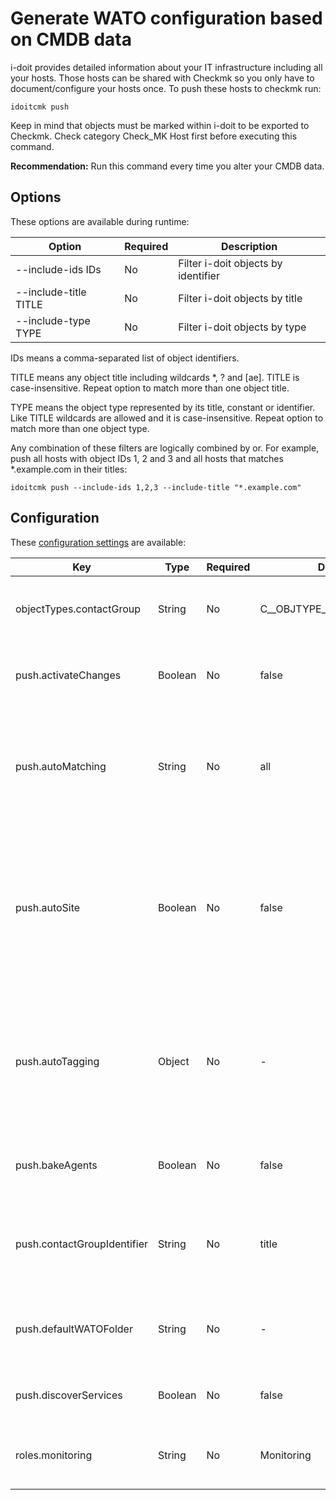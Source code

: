 # Generate WATO configuration based on CMDB data

i-doit provides detailed information about your IT infrastructure including all your hosts. Those hosts can be shared with Checkmk so you only have to document/configure your hosts once. To push these hosts to checkmk run:

    idoitcmk push

Keep in mind that objects must be marked within i-doit to be exported to Checkmk. Check category Check_MK Host first before executing this command.

**Recommendation:** Run this command every time you alter your CMDB data.

## Options

These options are available during runtime:

| Option                | Required | Description                         |
| --------------------- | -------- | ----------------------------------- |
| --include-ids IDs     | No       | Filter i-doit objects by identifier |
| --include-title TITLE | No       | Filter i-doit objects by title      |
| --include-type TYPE   | No       | Filter i-doit objects by type       |

IDs means a comma-separated list of object identifiers.

TITLE means any object title including wildcards *, ? and [ae]. TITLE is case-insensitive. Repeat option to match more than one object title.

TYPE means the object type represented by its title, constant or identifier. Like TITLE wildcards are allowed and it is case-insensitive. Repeat option to match more than one object type.

Any combination of these filters are logically combined by or. For example, push all hosts with object IDs 1, 2 and 3 and all hosts that matches *.example.com in their titles:

```shell
idoitcmk push --include-ids 1,2,3 --include-title "*.example.com"
```

## Configuration

These [configuration settings](./configuration.md) are available:

| Key                         | Type    | Required | Default                  | Description                                                                                                                                           |
| --------------------------- | ------- | -------- | ------------------------ | ----------------------------------------------------------------------------------------------------------------------------------------------------- |
| objectTypes.contactGroup    | String  | No       | C__OBJTYPE__PERSON_GROUP | Contact groups are marked by this type (use constant!)                                                                                                |
| push.activateChanges        | Boolean | No       | false                    | Activate all changes except foreign changes                                                                                                           |
| push.autoMatching           | String  | No       | all                      | Disable autoTagging (none), just look for the first match (first) or try to match all expressions (all)                                               |
| push.autoSite               | Boolean | No       | false                    | In a multi-site environment each host is monitored by one site. With value location site can be identified automatically by the object location path. |
| push.autoTagging            | Object  | No       | -                        | Add host tags dynamically based on object information that matches regular expressions; see section "Auto tagging"                                    |
| push.bakeAgents             | Boolean | No       | false                    | Bake agents automatically; does not deploy agents                                                                                                     |
| push.contactGroupIdentifier | String  | No       | title                    | Collect contact groups by their object titles (title) or by their LDAP DNs (ldap)                                                                     |
| push.defaultWATOFolder      | String  | No       | -                        | Push hosts to this folder if not set; empty value means main folder                                                                                   |
| push.discoverServices       | Boolean | No       | false                    | Look for services on new/altered hosts                                                                                                                |
| roles.monitoring            | String  | No       | Monitoring               | i-doit role for contact groups used in contact assignments                                                                                            |
